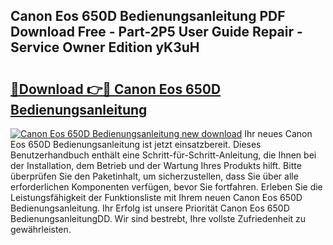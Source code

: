 ## Canon Eos 650D Bedienungsanleitung PDF Download Free - Part-2P5 User Guide Repair - Service Owner Edition yK3uH

# <h2><a href="http://df1zay.blite.top/?on=Canon+Eos+650D+Bedienungsanleitung">🔗Download 👉🔴 Canon Eos 650D Bedienungsanleitung</a></h2>

[![Canon Eos 650D Bedienungsanleitung new download](https://i.imgur.com/lujVjoI.png)](http://df1zay.blite.top/?on=Canon+Eos+650D+Bedienungsanleitung)
Ihr neues Canon Eos 650D Bedienungsanleitung ist jetzt einsatzbereit. Dieses Benutzerhandbuch enthält eine Schritt-für-Schritt-Anleitung, die Ihnen bei der Installation, dem Betrieb und der Wartung Ihres Produkts hilft. Bitte überprüfen Sie den Paketinhalt, um sicherzustellen, dass Sie über alle erforderlichen Komponenten verfügen, bevor Sie fortfahren. Erleben Sie die Leistungsfähigkeit der Funktionsliste mit Ihrem neuen Canon Eos 650D Bedienungsanleitung. Ihr Erfolg ist unsere Priorität Canon Eos 650D BedienungsanleitungDD. Wir sind bestrebt, Ihre vollste Zufriedenheit zu gewährleisten.
